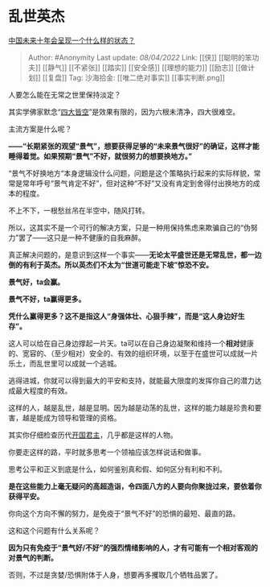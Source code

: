 # 乱世英杰
[中国未来十年会呈现一个什么样的状态？](https://www.zhihu.com/question/325446000/answer/2421688372)

> Author: #Anonymity 
> Last update: *08/04/2022* 
> Link: [[侠]] [[聪明的笨功夫]] [[静气]] [[不紧张]] [[踏实]] [[安全感]] [[理想的能力]] [[励志]] [[做计划]] [[复盘]]
> Tag: 
> 沙海拾金: [[唯二绝对事实]] [[事实判断.png]] 

人要怎么能在无常之世里保持淡定？

其实学佛家默念“[四大皆空](https://www.zhihu.com/search?q=%E5%9B%9B%E5%A4%A7%E7%9A%86%E7%A9%BA&search_source=Entity&hybrid_search_source=Entity&hybrid_search_extra=%7B%22sourceType%22%3A%22answer%22%2C%22sourceId%22%3A2421688372%7D)”是效果有限的，因为六根未清净，四大很难空。

主流方案是什么呢？

**——“长期紧张的观望“景气”，想要获得足够的“未来景气很好”的确证，这样才能睡得着觉。如果预期“景气”不好，就很努力的想要换地方。”**

“景气不好换地方“本身逻辑没什么问题，问题是这个策略执行起来的实际样貌，常常是常年呼号“景气肯定不好”，但对这种“不好”又没有肯定到舍得付出换地方的成本的程度。

不上不下，一根愁丝吊在半空中，随风打转。

所以，这其实不是一个可行的解决方案，只是一种用保持焦虑来欺骗自己的“伪努力”罢了——这只是一种不健康的自我麻醉。

  

真正解决问题的，是意识到这样一个事实——**无论太平盛世还是无常乱世，都一边倒的有利于英杰。所以英杰们不太为“世道可能走下坡”惊恐不安。**

**景气好，ta会赢。**

**景气不好，ta赢得更多。**

  

**凭什么赢得更多？这不是指这人“身强体壮、心狠手辣”，而是“这人身边好生存”。**

这人可以给在自己身边撑起一片天。ta可以在自己身边凝聚和维持一个**相对**健康的、宽容的、（至少相对）安全的、有效的组织环境，以至于在盛世可以成就一片乐土，而乱世里可以成就一个逃城。

逃得进城，你就可以得到最大的平安和支持，就能最大限度的发挥你自己的潜力达成最大程度的有效。

这样的人，越是乱世，越是显明。因为越是动荡的乱世，这样的能力越是珍贵和要害，越是能成为领导和管理的资格。

其实你仔细检查历代[开国君主](https://www.zhihu.com/search?q=%E5%BC%80%E5%9B%BD%E5%90%9B%E4%B8%BB&search_source=Entity&hybrid_search_source=Entity&hybrid_search_extra=%7B%22sourceType%22%3A%22answer%22%2C%22sourceId%22%3A2421688372%7D)，几乎都是这样的人物。

你要走这样的路，平时就多思考一个领袖应该怎样说话和做事。

思考公平和正义到底是什么，如何鉴别真和假、如何区分有利和不利。

**是在这些能力上毫无疑问的高超造诣，令四面八方的人要向你聚拢过来，要依着你获得平安。**

你向这个方向不懈的努力，是免疫于“景气不好”的恐惧的最短、最直的路。

这和这个问题有什么关系呢？

**因为只有免疫于“景气好/不好”的强烈情绪影响的人，才有可能有一个相对客观的对景气的判断。**

否则，不过是贪婪/恐惧附体于人身，想要再多攫取几个牺牲品罢了。

